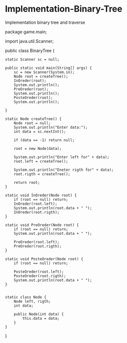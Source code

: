 # Implementation-Binary-Tree
Implementation binary tree and traverse


package game.main;

import java.util.Scanner;

public class BinaryTree {

    static Scanner sc = null;

    public static void main(String[] args) {
        sc = new Scanner(System.in);
        Node root = createTree();
        InOreder(root);
        System.out.println();
        PreOreder(root);
        System.out.println();
        PosteOreder(root);
        System.out.println();

    }

    static Node createTree() {
        Node root = null;
        System.out.println("Enter data:");
        int data = sc.nextInt();

        if (data == -1) return null;

        root = new Node(data);

        System.out.println("Enter left for" + data);
        root.left = createTree();

        System.out.println("Eneter rigth for" + data);
        root.rigth = createTree();

        return root;
    }

    static void InOreder(Node root) {
        if (root == null) return;
        InOreder(root.left);
        System.out.println(root.data + " ");
        InOreder(root.rigth);
    }

    static void PreOreder(Node root) {
        if (root == null) return;
        System.out.println(root.data + " ");

        PreOreder(root.left);
        PreOreder(root.rigth);
    }

    static void PosteOreder(Node root) {
        if (root == null) return;

        PosteOreder(root.left);
        PosteOreder(root.rigth);
        System.out.println(root.data + " ");
    }


    static class Node {
        Node left, rigth;
        int data;

        public Node(int data) {
            this.data = data;
        }
    }
}

